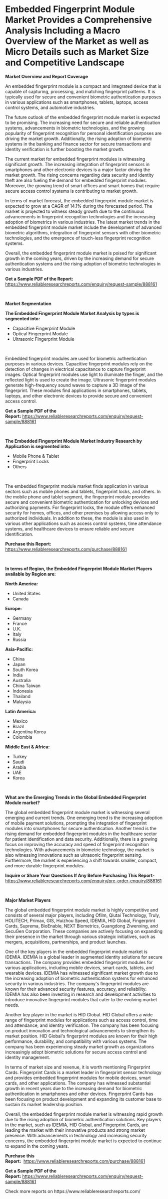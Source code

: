 <p><h1>Embedded Fingerprint Module Market Provides a Comprehensive Analysis Including a Macro Overview of the Market as well as Micro Details such as Market Size and Competitive Landscape</h1></p><p><strong>Market Overview and Report Coverage</strong></p>
<p><p>An embedded fingerprint module is a compact and integrated device that is capable of capturing, processing, and matching fingerprint patterns. It is typically used for secure and convenient biometric authentication purposes in various applications such as smartphones, tablets, laptops, access control systems, and automotive industries.</p><p>The future outlook of the embedded fingerprint module market is expected to be promising. The increasing need for secure and reliable authentication systems, advancements in biometric technologies, and the growing popularity of fingerprint recognition for personal identification purposes are driving the market growth. Additionally, the rising adoption of biometric systems in the banking and finance sector for secure transactions and identity verification is further boosting the market growth.</p><p>The current market for embedded fingerprint modules is witnessing significant growth. The increasing integration of fingerprint sensors in smartphones and other electronic devices is a major factor driving the market growth. The rising concerns regarding data security and identity theft are also fueling the demand for embedded fingerprint modules. Moreover, the growing trend of smart offices and smart homes that require secure access control systems is contributing to market growth.</p><p>In terms of market forecast, the embedded fingerprint module market is expected to grow at a CAGR of 14.1% during the forecasted period. The market is projected to witness steady growth due to the continuous advancements in fingerprint recognition technologies and the increasing adoption of biometrics in various industries. The latest market trends in the embedded fingerprint module market include the development of advanced biometric algorithms, integration of fingerprint sensors with other biometric technologies, and the emergence of touch-less fingerprint recognition systems.</p><p>Overall, the embedded fingerprint module market is poised for significant growth in the coming years, driven by the increasing demand for secure authentication systems and the rising adoption of biometric technologies in various industries.</p></p>
<p><strong>Get a Sample PDF of the Report:</strong> <a href="https://www.reliableresearchreports.com/enquiry/request-sample/888161">https://www.reliableresearchreports.com/enquiry/request-sample/888161</a></p>
<p>&nbsp;</p>
<p><strong>Market Segmentation</strong></p>
<p><strong>The Embedded Fingerprint Module Market Analysis by types is segmented into:</strong></p>
<p><ul><li>Capacitive Fingerprint Module</li><li>Optical Fingerprint Module</li><li>Ultrasonic Fingerprint Module</li></ul></p>
<p>&nbsp;</p>
<p><p>Embedded fingerprint modules are used for biometric authentication purposes in various devices. Capacitive fingerprint modules rely on the detection of changes in electrical capacitance to capture fingerprint images. Optical fingerprint modules use light to illuminate the finger, and the reflected light is used to create the image. Ultrasonic fingerprint modules generate high-frequency sound waves to capture a 3D image of the fingerprint. These modules find applications in smartphones, tablets, laptops, and other electronic devices to provide secure and convenient access control.</p></p>
<p><strong>Get a Sample PDF of the Report:</strong>&nbsp;<a href="https://www.reliableresearchreports.com/enquiry/request-sample/888161">https://www.reliableresearchreports.com/enquiry/request-sample/888161</a></p>
<p>&nbsp;</p>
<p><strong>The Embedded Fingerprint Module Market Industry Research by Application is segmented into:</strong></p>
<p><ul><li>Mobile Phone & Tablet</li><li>Fingerprint Locks</li><li>Others</li></ul></p>
<p>&nbsp;</p>
<p><p>The embedded fingerprint module market finds application in various sectors such as mobile phones and tablets, fingerprint locks, and others. In the mobile phone and tablet segment, the fingerprint module provides secure and convenient biometric authentication for unlocking devices and authorizing payments. For fingerprint locks, the module offers enhanced security for homes, offices, and other premises by allowing access only to authorized individuals. In addition to these, the module is also used in various other applications such as access control systems, time attendance systems, and healthcare devices to ensure reliable and secure identification.</p></p>
<p><strong>Purchase this Report:</strong>&nbsp; <a href="https://www.reliableresearchreports.com/purchase/888161">https://www.reliableresearchreports.com/purchase/888161</a></p>
<p>&nbsp;</p>
<p><strong>In terms of Region, the Embedded Fingerprint Module Market Players available by Region are:</strong></p>
<p>
    <p> <strong> North America: </strong>
        <ul>
            <li>United States</li>
            <li>Canada</li>
        </ul>
        </p> 
    <p> <strong> Europe: </strong>
        <ul>
            <li>Germany</li>
            <li>France</li>
            <li>U.K.</li>
            <li>Italy</li>
            <li>Russia</li>
        </ul>
        </p> 
    <p> <strong> Asia-Pacific: </strong>
        <ul>
            <li>China</li>
            <li>Japan</li>
            <li>South Korea</li>
            <li>India</li>
            <li>Australia</li>
            <li>China Taiwan</li>
            <li>Indonesia</li>
            <li>Thailand</li>
            <li>Malaysia</li>
        </ul>
        </p> 
    <p> <strong> Latin America: </strong>
        <ul>
            <li>Mexico</li>
            <li>Brazil</li>
            <li>Argentina Korea</li>
            <li>Colombia</li>
        </ul>
        </p> 
    <p> <strong> Middle East & Africa: </strong>
        <ul>
            <li>Turkey</li>
            <li>Saudi</li>
            <li>Arabia</li>
            <li>UAE</li>
            <li>Korea</li>
        </ul>
    </p>
    </p>
<p>&nbsp;</p>
<p><strong>What are the Emerging Trends in the Global Embedded Fingerprint Module market?</strong></p>
<p><p>The global embedded fingerprint module market is witnessing several emerging and current trends. One emerging trend is the increasing adoption of mobile payment solutions, prompting the integration of fingerprint modules into smartphones for secure authentication. Another trend is the rising demand for embedded fingerprint modules in the healthcare sector for patient identification and data security. Additionally, there is a growing focus on improving the accuracy and speed of fingerprint recognition technologies. With advancements in biometric technology, the market is also witnessing innovations such as ultrasonic fingerprint sensing. Furthermore, the market is experiencing a shift towards smaller, compact, and more durable fingerprint modules.</p></p>
<p><strong>Inquire or Share Your Questions If Any Before Purchasing This Report</strong>- <a href="https://www.reliableresearchreports.com/enquiry/pre-order-enquiry/888161">https://www.reliableresearchreports.com/enquiry/pre-order-enquiry/888161</a></p>
<p>&nbsp;</p>
<p><strong>Major Market Players</strong></p>
<p><p>The global embedded fingerprint module market is highly competitive and consists of several major players, including Ofilm, Qiutai Technology, Truly, HOLITECH, Primax, GIS, Huizhou Speed, IDEMIA, HID Global, Fingerprint Cards, Suprema, BioEnable, NEXT Biometrics, Guangdong Ziwenxing, and SecuGen Corporation. These companies are actively focusing on expanding their presence in the market through various strategic initiatives, such as mergers, acquisitions, partnerships, and product launches.</p><p>One of the key players in the embedded fingerprint module market is IDEMIA. IDEMIA is a global leader in augmented identity solutions for secure transactions. The company provides embedded fingerprint modules for various applications, including mobile devices, smart cards, tablets, and wearable devices. IDEMIA has witnessed significant market growth due to the increasing adoption of biometric authentication systems for enhanced security in various industries. The company's fingerprint modules are known for their advanced security features, accuracy, and reliability. IDEMIA has also been investing in research and development activities to introduce innovative fingerprint modules that cater to the evolving market needs.</p><p>Another key player in the market is HID Global. HID Global offers a wide range of fingerprint modules for applications such as access control, time and attendance, and identity verification. The company has been focusing on product innovation and technological advancements to strengthen its market position. HID Global's fingerprint modules are known for their high performance, durability, and compatibility with various systems. The company has been experiencing steady market growth as organizations increasingly adopt biometric solutions for secure access control and identity management.</p><p>In terms of market size and revenue, it is worth mentioning Fingerprint Cards. Fingerprint Cards is a market leader in fingerprint sensor technology and provides embedded fingerprint modules for mobile devices, smart cards, and other applications. The company has witnessed substantial growth in recent years due to the increasing demand for biometric authentication in smartphones and other devices. Fingerprint Cards has been focusing on product development and expanding its customer base to sustain its market leadership position.</p><p>Overall, the embedded fingerprint module market is witnessing rapid growth due to the rising adoption of biometric authentication solutions. Key players in the market, such as IDEMIA, HID Global, and Fingerprint Cards, are leading the market with their innovative products and strong market presence. With advancements in technology and increasing security concerns, the embedded fingerprint module market is expected to continue to expand in the coming years.</p></p>
<p><strong>Purchase this Report:</strong>&nbsp;&nbsp;<a href="https://www.reliableresearchreports.com/purchase/888161">https://www.reliableresearchreports.com/purchase/888161</a></p>
<p></p>
<p><strong>Get a Sample PDF of the Report:</strong>&nbsp;<a href="https://www.reliableresearchreports.com/enquiry/request-sample/888161">https://www.reliableresearchreports.com/enquiry/request-sample/888161</a></p>
<p>Check more reports on https://www.reliableresearchreports.com/</p>